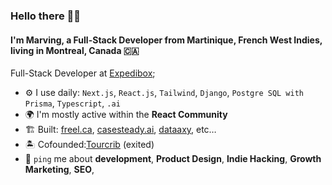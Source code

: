 ### Hello there 👋🏽

#### I'm Marving, a Full-Stack Developer from Martinique, French West Indies, living in Montreal, Canada 🇨🇦

Full-Stack Developer at [Expedibox](https://expedibox.com/en/);<br>

- ⚙️ I use daily: `Next.js`, `React.js`, `Tailwind`, `Django`, `Postgre SQL with Prisma`, `Typescript`, `.ai`
- 🌍 I'm mostly active within the **React Community**
- 🏗️ Built: [freel.ca](https://freel.ca/), [casesteady.ai](https://casesteady.ai/), [dataaxy](https://dataaxy.com/), etc…
- 🏝️ Cofounded:[Tourcrib](https://tourcrib.com/) (exited)
- 💬 `ping` me about **development**, **Product Design**, **Indie Hacking**, **Growth Marketing**, **SEO**,
